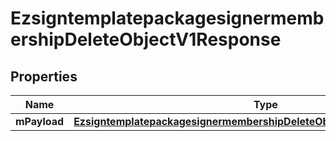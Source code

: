 
# EzsigntemplatepackagesignermembershipDeleteObjectV1Response

## Properties
| Name | Type | Description | Notes |
| ------------ | ------------- | ------------- | ------------- |
| **mPayload** | [**EzsigntemplatepackagesignermembershipDeleteObjectV1ResponseMPayload**](EzsigntemplatepackagesignermembershipDeleteObjectV1ResponseMPayload.md) |  |  |




